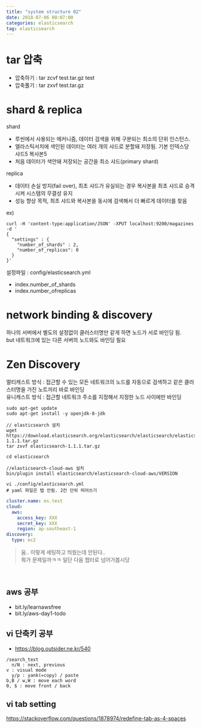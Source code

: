 ```yaml
---
title: "system structure 02"
date: 2018-07-06 00:07:00
categories: elasticsearch
tag: elasticsearch
---
```


# tar 압축
- 압축하기 : 
tar zcvf test.tar.gz test 
- 압축풀기 : tar zxvf test.tar.gz


# shard & replica
shard
- 루씬에서 사용되는 메커니즘, 데이터 검색을 위해 구분되는 최소의 단위 인스턴스.
- 엘라스틱서치에 색인된 데이터는 여러 개의 샤드로 분할돼 저장됨. 기본 인덱스당 샤드5 복사본5
- 처음 데이터가 색안돼 저장되는 공간을 최소 샤드(primary shard)

replica
- 데이터 손실 방지(fail over), 최초 샤드가 유실되는 경우 복사본을 최초 샤드로 승격시켜 시스템의 무결성 유지
- 성능 향상 목적, 최초 샤드와 복사본을 동시에 검색해서 더 빠르게 데이터를 찾음

ex)
```linux
curl -H 'content-type:application/JSON' -XPUT localhost:9200/magazines -d '
{
  "settings" : {
    "number_of_shards" : 2,
    "number_of_replicas": 0
  }
}'
```
설정파일 : config/elasticsearch.yml
- index.number_of_shards
- index.number_ofreplicas


# network binding & discovery
하나의 서버에서 별도의 설정없이 클러스터명만 같게 하면 노드가 서로 바인딩 됨.  
but 네트워크에 있는 다른 서버의 노드와도 바인딩 필요



# Zen Discovery
멀티캐스트 방식 : 접근할 수 있는 모든 네트워크의 노드를 자동으로 검색하고 같은 클러스터명을 가진 노트끼리 바로 바인딩  
유니캐스트 방식 : 접근할 네트워크 주소를 지정해서 지정한 노드 사이에만 바인딩

```linux
sudo apt-get update
sudo apt-get install -y openjdk-8-jdk

// elasticsearch 설치
wget https://download.elasticsearch.org/elasticsearch/elasticsearch/elasticsearch-1.1.1.tar.gz
tar zxvf elasticsearch-1.1.1.tar.gz

cd elasticsearch

//elasticsearch-cloud-aws 설치
bin/plugin install elasticsearch/elasticsearch-cloud-aws/VERSION

vi ./config/elasticsearch.yml
# yaml 파일은 탭 안됨. 2칸 단위 띄어쓰기
```

```yml
cluster.name: es.test
cloud:
  aws:
    access_key: XXX
    secret_key: XXX
    region: ap-southeast-1
discovery:
  type: ec2
```

> 움.. 이렇게 세팅하고 띄웠는데 안된다..  
> 뭐가 문제일까ㅋㅋ 일단 다음 챕터로 넘어가봅시당

<br>

## aws 공부
- bit.ly/learnawsfree
- bit.ly/aws-day1-todo

## vi 단축키 공부
- https://blog.outsider.ne.kr/540

```vi
/search_text  
  n/N : next, previous
v : visual mode
  y/p : yank(=copy) / paste
b,B / w,W : move each word
0, $ : move front / back
```

## vi tab setting
https://stackoverflow.com/questions/1878974/redefine-tab-as-4-spaces